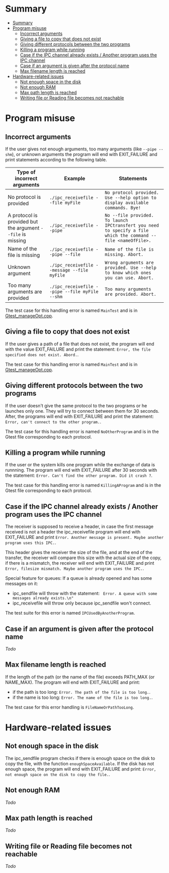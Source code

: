 # Summary
- [Summary](#summary)
- [Program misuse](#program-misuse)
  - [Incorrect arguments](#incorrect-arguments)
  - [Giving a file to copy that does not exist](#giving-a-file-to-copy-that-does-not-exist)
  - [Giving different protocols between the two programs](#giving-different-protocols-between-the-two-programs)
  - [Killing a program while running](#killing-a-program-while-running)
  - [Case if the IPC channel already exists / Another program uses the IPC channel](#case-if-the-ipc-channel-already-exists--another-program-uses-the-ipc-channel)
  - [Case if an argument is given after the protocol name](#case-if-an-argument-is-given-after-the-protocol-name)
  - [Max filename length is reached](#max-filename-length-is-reached)
- [Hardware-related issues](#hardware-related-issues)
  - [Not enough space in the disk](#not-enough-space-in-the-disk)
  - [Not enough RAM](#not-enough-ram)
  - [Max path length is reached](#max-path-length-is-reached)
  - [Writing file or Reading file becomes not reachable](#writing-file-or-reading-file-becomes-not-reachable)

# Program misuse
## Incorrect arguments
If the user gives not enough arguments, too many arguments (like `--pipe --shm`), or unknown arguments the program will end with EXIT_FAILURE and print statements according to the following table.

|Type of incorrect arguments|Example|Statements|
|---|---|---|
|No protocol is provided| `./ipc_receivefile --file myFile` | `No protocol provided. Use --help option to display available commands. Bye!`
|A protocol is provided but the argument `--file` is missing| `./ipc_receivefile --pipe`| `No --file provided. To launch IPCtransfert you need to specify a file which the command --file <nameOfFile>.`|
|Name of the file is missing|`./ipc_receivefile --pipe --file`|`Name of the file is missing. Abort.`|
|Unknown argument|`./ipc_receivefile --message --file myFile`|`Wrong arguments are provided. Use --help to know which ones you can use. Abort.`|
|Too many arguments are provided|`./ipc_receivefile --pipe --file myFile --shm`|`Too many arguments are provided. Abort.`

The test case for this handling error is named `MainTest` and is in [Gtest_manageOpt.cpp](../gtest/Gtest_manageOpt.cpp).

## Giving a file to copy that does not exist
If the user gives a path of a file that does not exist, the program will end with the value EXIT_FAILURE and print the statement: `Error, the file specified does not exist. Abord.`.

The test case for this handling error is named `MainTest` and is in [Gtest_manageOpt.cpp](../gtest/Gtest_manageOpt.cpp).

## Giving different protocols between the two programs
If the user doesn't give the same protocol to the two programs or he launches only one. They will try to connect between them for 30 seconds. After, the programs will end with EXIT_FAILURE  and print the statement: `Error, can't connect to the other program.`.

The test case for this handling error is named `NoOtherProgram` and is in the Gtest file corresponding to each protocol.

## Killing a program while running
If the user or the system kills one program while the exchange of data is runnning. The program will end with EXIT_FAILURE after 30 seconds with the statement: `Error. Can't find the other program. Did it crash ?`.

The test case for this handling error is named `KillingAProgram` and is in the Gtest file corresponding to each protocol.

## Case if the IPC channel already exists / Another program uses the IPC channel
The receiver is supposed to receive a header, in case the first message received is not a header the ipc_receivefile program will end with EXIT_FAILURE and print `Error. Another message is present. Maybe another program uses this IPC.`.

This header gives the receiver the size of the file, and at the end of the transfer, the receiver will compare this size with the actual size of the copy, if there is a mismatch, the receiver will end with EXIT_FAILURE and print `Error, filesize mismatch. Maybe another program uses the IPC.`.

Special feature for queues:
If a queue is already opened and has some messages on it:
* ipc_sendfile will throw with the statement: ` Error. A queue with some messages already exists.\n"`
* ipc_receivefile will throw only because ipc_sendfile won't connect.

The test suite for this error is named `IPCUsedByAnotherProgram`.
## Case if an argument is given after the protocol name
*Todo*
## Max filename length is reached
If the length of the path (or the name of the file) exceeds PATH_MAX (or NAME_MAX). The program will end with EXIT_FAILURE and print:
* if the path is too long: `Error. The path of the file is too long.`.
* if the name is too long: `Error. The name of the file is too long.`.

The test case for this error handling is `FileNameOrPathTooLong`.
# Hardware-related issues
## Not enough space in the disk
The ipc_sendfile program checks if there is enough space on the disk to copy the file, with the function `enoughSpaceAvailable`. If the disk has not enough space, the program will end with EXIT_FAILURE and print: `Error, not enough space on the disk to copy the file.`.

## Not enough RAM
*Todo*
## Max path length is reached
*Todo*
## Writing file or Reading file becomes not reachable
*Todo*
